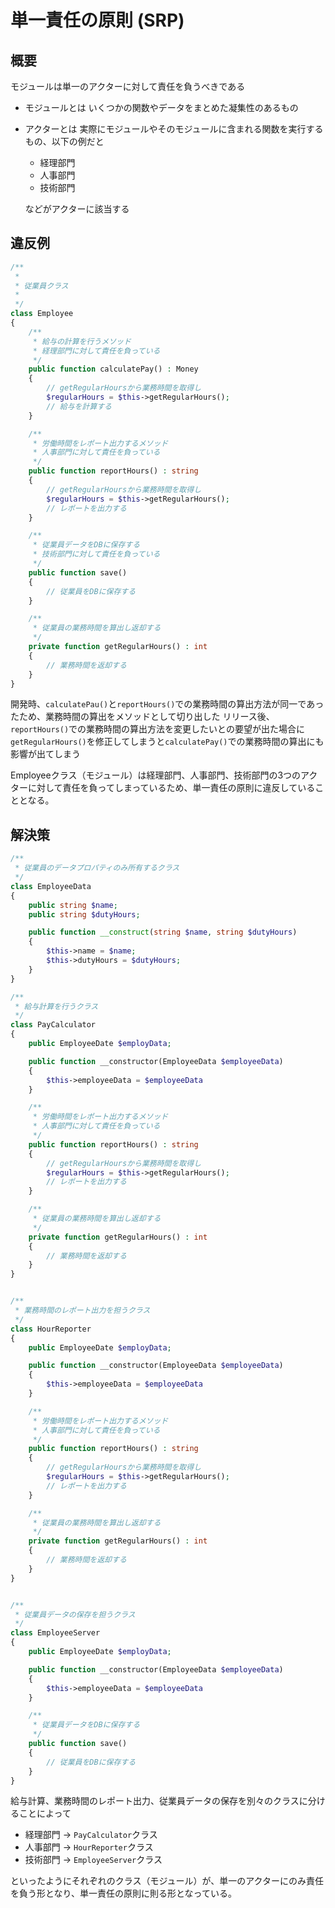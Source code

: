 # 単一責任の原則 (SRP)

## 概要
モジュールは単一のアクターに対して責任を負うべきである

- モジュールとは
いくつかの関数やデータをまとめた凝集性のあるもの
- アクターとは
実際にモジュールやそのモジュールに含まれる関数を実行するもの、以下の例だと
    - 経理部門
    - 人事部門
    - 技術部門

    などがアクターに該当する

## 違反例
```php
/**
 * 
 * 従業員クラス
 * 
 */
class Employee
{
    /**
     * 給与の計算を行うメソッド
     * 経理部門に対して責任を負っている
     */
    public function calculatePay() : Money
    {
        // getRegularHoursから業務時間を取得し
        $regularHours = $this->getRegularHours();
        // 給与を計算する
    }

    /**
     * 労働時間をレポート出力するメソッド
     * 人事部門に対して責任を負っている
     */
    public function reportHours() : string
    {
        // getRegularHoursから業務時間を取得し
        $regularHours = $this->getRegularHours();
        // レポートを出力する
    }

    /**
     * 従業員データをDBに保存する
     * 技術部門に対して責任を負っている
     */ 
    public function save()
    {
        // 従業員をDBに保存する
    }

    /**
     * 従業員の業務時間を算出し返却する
     */
    private function getRegularHours() : int
    {
        // 業務時間を返却する
    }
}
```
開発時、`calculatePau()`と`reportHours()`での業務時間の算出方法が同一であったため、業務時間の算出をメソッドとして切り出した
リリース後、`reportHours()`での業務時間の算出方法を変更したいとの要望が出た場合に
`getRegularHours()`を修正してしまうと`calculatePay()`での業務時間の算出にも影響が出てしまう

Employeeクラス（モジュール）は経理部門、人事部門、技術部門の3つのアクターに対して責任を負ってしまっているため、単一責任の原則に違反していることとなる。

## 解決策
```php
/**
 * 従業員のデータプロパティのみ所有するクラス
 */
class EmployeeData
{
    public string $name;
    public string $dutyHours;

    public function __construct(string $name, string $dutyHours)
    {
        $this->name = $name;
        $this->dutyHours = $dutyHours;
    }
}

/**
 * 給与計算を行うクラス
 */
class PayCalculator
{
    public EmployeeDate $employData;

    public function __constructor(EmployeeData $employeeData)
    {
        $this->employeeData = $employeeData
    }

    /**
     * 労働時間をレポート出力するメソッド
     * 人事部門に対して責任を負っている
     */
    public function reportHours() : string
    {
        // getRegularHoursから業務時間を取得し
        $regularHours = $this->getRegularHours();
        // レポートを出力する
    }

    /**
     * 従業員の業務時間を算出し返却する
     */
    private function getRegularHours() : int
    {
        // 業務時間を返却する
    }
}


/**
 * 業務時間のレポート出力を担うクラス
 */
class HourReporter
{
    public EmployeeDate $employData;

    public function __constructor(EmployeeData $employeeData)
    {
        $this->employeeData = $employeeData
    }

    /**
     * 労働時間をレポート出力するメソッド
     * 人事部門に対して責任を負っている
     */
    public function reportHours() : string
    {
        // getRegularHoursから業務時間を取得し
        $regularHours = $this->getRegularHours();
        // レポートを出力する
    }

    /**
     * 従業員の業務時間を算出し返却する
     */
    private function getRegularHours() : int
    {
        // 業務時間を返却する
    }
}


/**
 * 従業員データの保存を担うクラス
 */ 
class EmployeeServer
{
    public EmployeeDate $employData;

    public function __constructor(EmployeeData $employeeData)
    {
        $this->employeeData = $employeeData
    }

    /**
     * 従業員データをDBに保存する
     */ 
    public function save()
    {
        // 従業員をDBに保存する
    }
}
```

給与計算、業務時間のレポート出力、従業員データの保存を別々のクラスに分けることによって
- 経理部門 -> `PayCalculator`クラス
- 人事部門 -> `HourReporter`クラス
- 技術部門 -> `EmployeeServer`クラス

といったようにそれぞれのクラス（モジュール）が、単一のアクターにのみ責任を負う形となり、単一責任の原則に則る形となっている。